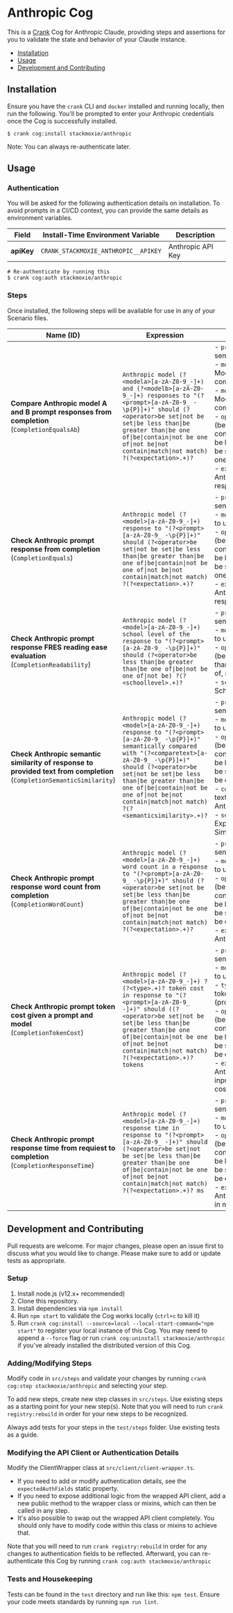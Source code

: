 # Anthropic Cog

This is a [Crank][what-is-crank] Cog for Anthropic Claude, providing
steps and assertions for you to validate the state and behavior of your
Claude instance.

* [Installation](#installation)
* [Usage](#usage)
* [Development and Contributing](#development-and-contributing)

## Installation

Ensure you have the `crank` CLI and `docker` installed and running locally,
then run the following.  You'll be prompted to enter your Anthropic
credentials once the Cog is successfully installed.

```shell-session
$ crank cog:install stackmoxie/anthropic
```

Note: You can always re-authenticate later.

## Usage

### Authentication
<!-- run `crank cog:readme stackmoxie/anthropic` to update -->
<!-- authenticationDetails -->
You will be asked for the following authentication details on installation. To avoid prompts in a CI/CD context, you can provide the same details as environment variables.

| Field | Install-Time Environment Variable | Description |
| --- | --- | --- |
| **apiKey** | `CRANK_STACKMOXIE_ANTHROPIC__APIKEY` | Anthropic API Key |

```shell-session
# Re-authenticate by running this
$ crank cog:auth stackmoxie/anthropic
```
<!-- authenticationDetailsEnd -->

### Steps
Once installed, the following steps will be available for use in any of your
Scenario files.

<!-- run `crank cog:readme stackmoxie/anthropic` to update -->
<!-- stepDetails -->
| Name (ID) | Expression | Expected Data |
| --- | --- | --- |
| **Compare Anthropic model A and B prompt responses from completion**<br>(`CompletionEqualsAb`) | `Anthropic model (?<modela>[a-zA-Z0-9_-]+) and (?<modelb>[a-zA-Z0-9_-]+) responses to "(?<prompt>[a-zA-Z0-9_ -\p{P}]+)" should (?<operator>be set\|not be set\|be less than\|be greater than\|be one of\|be\|contain\|not be one of\|not be\|not contain\|match\|not match) ?(?<expectation>.+)?` | - `prompt`: User Prompt to send to Anthropic Model<br>- `modela`: Anthropic Model A to use for completion<br>- `modelb`: Anthropic Model B to use for completion<br>- `operator`: Check Logic (be, not be, contain, not contain, be greater than, be less than, be set, not be set, be one of, not be one of)<br>- `expectation`: Expected Anthropic model response value |
| **Check Anthropic prompt response from completion**<br>(`CompletionEquals`) | `Anthropic model (?<model>[a-zA-Z0-9_-]+) response to "(?<prompt>[a-zA-Z0-9_ -\p{P}]+)" should (?<operator>be set\|not be set\|be less than\|be greater than\|be one of\|be\|contain\|not be one of\|not be\|not contain\|match\|not match) ?(?<expectation>.+)?` | - `prompt`: User Prompt to send to Anthropic Model<br>- `model`: Anthropic Model to use for completion<br>- `operator`: Check Logic (be, not be, contain, not contain, be greater than, be less than, be set, not be set, be one of, not be one of)<br>- `expectation`: Expected Anthropic model response value |
| **Check Anthropic prompt response FRES reading ease evaluation**<br>(`CompletionReadability`) | `Anthropic model (?<model>[a-zA-Z0-9_-]+) school level of the response to "(?<prompt>[a-zA-Z0-9_ -\p{P}]+)" should (?<operator>be less than\|be greater than\|be one of\|be\|not be one of\|not be) ?(?<schoollevel>.+)?` | - `prompt`: User Prompt to send to Anthropic Model<br>- `model`: Anthropic Model to use for completion<br>- `operator`: Check Logic (be, not be, be greater than, be less than, be one of, not be one of)<br>- `schoollevel`: Expected School Level |
| **Check Anthropic semantic similarity of response to provided text from completion**<br>(`CompletionSemanticSimilarity`) | `Anthropic model (?<model>[a-zA-Z0-9_-]+) response to "(?<prompt>[a-zA-Z0-9_ -\p{P}]+)" semantically compared with "(?<comparetext>[a-zA-Z0-9_ -\p{P}]+)" should (?<operator>be set\|not be set\|be less than\|be greater than\|be one of\|be\|contain\|not be one of\|not be\|not contain\|match\|not match) ?(?<semanticsimilarity>.+)?` | - `prompt`: User Prompt to send to Anthropic Model<br>- `model`: Anthropic Model to use for completion<br>- `operator`: Check Logic (be, not be, contain, not contain, be greater than, be less than, be set, not be set, be one of, or not be one of)<br>- `comparetext`: Expected text to compare to Anthropic response<br>- `semanticsimilarity`: Expected Semantic Similarity Score |
| **Check Anthropic prompt response word count from completion**<br>(`CompletionWordCount`) | `Anthropic model (?<model>[a-zA-Z0-9_-]+) word count in a response to "(?<prompt>[a-zA-Z0-9_ -\p{P}]+)" should (?<operator>be set\|not be set\|be less than\|be greater than\|be one of\|be\|contain\|not be one of\|not be\|not contain\|match\|not match) ?(?<expectation>.+)?` | - `prompt`: User Prompt to send to Anthropic Model<br>- `model`: Anthropic Model to use for completion<br>- `operator`: Check Logic (be, not be, contain, not contain, be greater than, be less than, be set, not be set, be one of, or not be one of)<br>- `expectation`: Expected Anthropic word count |
| **Check Anthropic prompt token cost given a prompt and model**<br>(`CompletionTokenCost`) | `Anthropic model (?<model>[a-zA-Z0-9_-]+) ?(?<type>.+)? token cost in response to "(?<prompt>[a-zA-Z0-9_ -]+)" should ((?<operator>be set\|not be set\|be less than\|be greater than\|be one of\|be\|contain\|not be one of\|not be\|not contain\|match\|not match) ?(?<expectation>.+)? tokens` | - `prompt`: User Prompt to send to Anthropic Model<br>- `model`: Anthropic Model to use for completion<br>- `type`: Specify which token output to show (prompt/completion/total)<br>- `operator`: Check Logic (be, not be, contain, not contain, be greater than, be less than, be set, not be set, be one of, or not be one of)<br>- `expectation`: Expected Anthropic input/output/total token cost |
| **Check Anthropic prompt response time from requiest to completion**<br>(`CompletionResponseTime`) | `Anthropic model (?<model>[a-zA-Z0-9_-]+) response time in response to "(?<prompt>[a-zA-Z0-9_ -]+)" should (?<operator>be set\|not be set\|be less than\|be greater than\|be one of\|be\|contain\|not be one of\|not be\|not contain\|match\|not match) ?(?<expectation>.+)? ms` | - `prompt`: User Prompt to send to Anthropic Model<br>- `model`: Anthropic Model to use for completion<br>- `operator`: Check Logic (be, not be, contain, not contain, be greater than, be less than, be set, not be set, be one of, or not be one of)<br>- `expectation`: Expected Anthropic response time in milliseconds |
<!-- stepDetailsEnd -->

## Development and Contributing
Pull requests are welcome. For major changes, please open an issue first to
discuss what you would like to change. Please make sure to add or update tests
as appropriate.

### Setup

1. Install node.js (v12.x+ recommended)
2. Clone this repository.
3. Install dependencies via `npm install`
4. Run `npm start` to validate the Cog works locally (`ctrl+c` to kill it)
5. Run `crank cog:install --source=local --local-start-command="npm start"` to
   register your local instance of this Cog. You may need to append a `--force`
   flag or run `crank cog:uninstall stackmoxie/anthropic` if you've already
   installed the distributed version of this Cog.

### Adding/Modifying Steps
Modify code in `src/steps` and validate your changes by running
`crank cog:step stackmoxie/anthropic` and selecting your step.

To add new steps, create new step classes in `src/steps`. Use existing steps as
a starting point for your new step(s). Note that you will need to run
`crank registry:rebuild` in order for your new steps to be recognized.

Always add tests for your steps in the `test/steps` folder. Use existing tests
as a guide.

### Modifying the API Client or Authentication Details
Modify the ClientWrapper class at `src/client/client-wrapper.ts`.

- If you need to add or modify authentication details, see the
  `expectedAuthFields` static property.
- If you need to expose additional logic from the wrapped API client, add a new
  public method to the wrapper class or mixins, which can then be called in any
  step.
- It's also possible to swap out the wrapped API client completely. You should
  only have to modify code within this class or mixins to achieve that.

Note that you will need to run `crank registry:rebuild` in order for any
changes to authentication fields to be reflected. Afterward, you can
re-authenticate this Cog by running `crank cog:auth stackmoxie/anthropic`

### Tests and Housekeeping
Tests can be found in the `test` directory and run like this: `npm test`.
Ensure your code meets standards by running `npm run lint`.

[what-is-crank]: https://crank.run?utm_medium=readme&utm_source=stackmoxie%2Fanthropic
